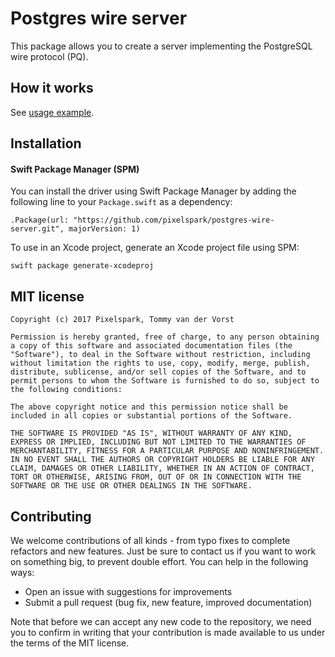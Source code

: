 # Postgres wire server

This package allows you to create a server implementing the PostgreSQL wire protocol (PQ).

## How it works

See [usage example](/Sources/PostgresWireServerExample/main.swift).

## Installation

#### Swift Package Manager (SPM)
 
 You can install the driver using Swift Package Manager by adding the following line to your ```Package.swift``` as a dependency:
 
 ```
 .Package(url: "https://github.com/pixelspark/postgres-wire-server.git", majorVersion: 1)
 ```
 
 To use in an Xcode project, generate an Xcode project file using SPM:
 ```
 swift package generate-xcodeproj
 ```

## MIT license

````
Copyright (c) 2017 Pixelspark, Tommy van der Vorst

Permission is hereby granted, free of charge, to any person obtaining a copy of this software and associated documentation files (the "Software"), to deal in the Software without restriction, including without limitation the rights to use, copy, modify, merge, publish, distribute, sublicense, and/or sell copies of the Software, and to permit persons to whom the Software is furnished to do so, subject to the following conditions:

The above copyright notice and this permission notice shall be included in all copies or substantial portions of the Software.

THE SOFTWARE IS PROVIDED "AS IS", WITHOUT WARRANTY OF ANY KIND, EXPRESS OR IMPLIED, INCLUDING BUT NOT LIMITED TO THE WARRANTIES OF MERCHANTABILITY, FITNESS FOR A PARTICULAR PURPOSE AND NONINFRINGEMENT. IN NO EVENT SHALL THE AUTHORS OR COPYRIGHT HOLDERS BE LIABLE FOR ANY CLAIM, DAMAGES OR OTHER LIABILITY, WHETHER IN AN ACTION OF CONTRACT, TORT OR OTHERWISE, ARISING FROM, OUT OF OR IN CONNECTION WITH THE SOFTWARE OR THE USE OR OTHER DEALINGS IN THE SOFTWARE.
````

## Contributing

We welcome contributions of all kinds - from typo fixes to complete refactors and new features. Just be sure to contact us if you want to work on something big, to prevent double effort. You can help in the following ways:

* Open an issue with suggestions for improvements
* Submit a pull request (bug fix, new feature, improved documentation)

Note that before we can accept any new code to the repository, we need you to confirm in writing that your contribution is made available to us under the terms of the MIT license.
